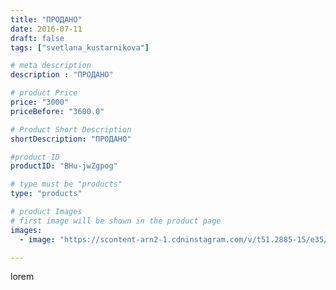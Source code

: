 ```yaml
---
title: "ПРОДАНО"
date: 2016-07-11
draft: false
tags: ["svetlana_kustarnikova"]

# meta description
description : "ПРОДАНО"

# product Price
price: "3000"
priceBefore: "3600.0"

# Product Short Description
shortDescription: "ПРОДАНО"

#product ID
productID: "BHu-jwZgpog"

# type must be "products"
type: "products"

# product Images
# first image will be shown in the product page
images:
  - image: "https://scontent-arn2-1.cdninstagram.com/v/t51.2885-15/e35/13643723_1611292502534245_1073186412_n.jpg?se=7&tp=1&_nc_ht=scontent-arn2-1.cdninstagram.com&_nc_cat=101&_nc_ohc=cub-JMSZUVEAX8t6YJv&ccb=7-4&oh=aa22ce4d51fb6ecbb7c8a537a727625d&oe=6082FAA9&ig_cache_key=MTI5MjI0NTI3OTEzNDg4MjMzNg%3D%3D.2-ccb7-4"

---
```

lorem
